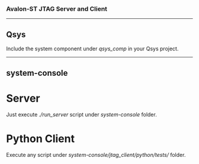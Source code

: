 ### Avalon-ST JTAG Server and Client

---

## Qsys

Include the system component under *qsys_comp* in your Qsys project.

---

## system-console

# Server

Just execute *./run_server* script under *system-console* folder. 

# Python Client

Execute any script under *system-console/jtag_client/python/tests/* folder.

